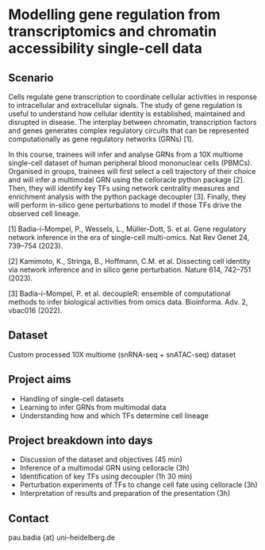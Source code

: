 # Modelling gene regulation from transcriptomics and chromatin accessibility single-cell data

## Scenario

Cells regulate gene transcription to coordinate cellular activities in response to intracellular and extracellular signals. The study of gene regulation is useful to understand how cellular identity is established, maintained and disrupted in disease. The interplay between chromatin, transcription factors and genes generates complex regulatory circuits that can be represented computationally as gene regulatory networks (GRNs) [1].

In this course, trainees will infer and analyse GRNs from a 10X multiome single-cell dataset of human peripheral blood mononuclear cells (PBMCs). Organised in groups, trainees will first select a cell trajectory of their choice and will infer a multimodal GRN using the celloracle python package [2]. Then, they will identify key TFs using network centrality measures and enrichment analysis with the python package decoupler [3]. Finally, they will perform in-silico gene perturbations to model if those TFs drive the observed cell lineage.

[1] Badia-i-Mompel, P., Wessels, L., Müller-Dott, S. et al. Gene regulatory network inference in the era of single-cell multi-omics. Nat Rev Genet 24, 739–754 (2023).

[2] Kamimoto, K., Stringa, B., Hoffmann, C.M. et al. Dissecting cell identity via network inference and in silico gene perturbation. Nature 614, 742–751 (2023).

[3] Badia-i-Mompel, P. et al. decoupleR: ensemble of computational methods to infer biological activities from omics data. Bioinforma. Adv. 2, vbac016 (2022).

## Dataset
Custom processed 10X multiome (snRNA-seq + snATAC-seq) dataset

## Project aims
- Handling of single-cell datasets
- Learning to infer GRNs from multimodal data
- Understanding how and which TFs determine cell lineage

## Project breakdown into days
- Discussion of the dataset and objectives (45 min)
- Inference of  a multimodal GRN using celloracle (3h)
- Identification of key TFs using decoupler (1h 30 min)
- Perturbation experiments of TFs to change cell fate using celloracle (3h)
- Interpretation of results and preparation of the presentation (3h)

## Contact
pau.badia {at} uni-heidelberg.de
